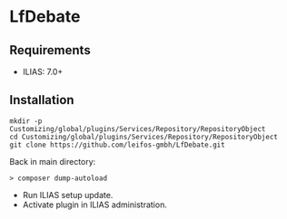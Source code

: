 # LfDebate

## Requirements

- ILIAS: 7.0+

## Installation

```
mkdir -p Customizing/global/plugins/Services/Repository/RepositoryObject
cd Customizing/global/plugins/Services/Repository/RepositoryObject
git clone https://github.com/leifos-gmbh/LfDebate.git
```

Back in main directory:
```
> composer dump-autoload
```

- Run ILIAS setup update.
- Activate plugin in ILIAS administration.